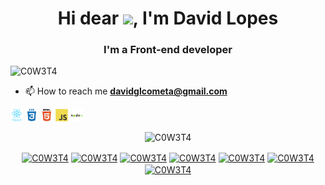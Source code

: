 <h1 align="center">Hi dear <img src="https://raw.githubusercontent.com/kaueMarques/kaueMarques/master/hi.gif" width="30px">, I'm David Lopes</h1>
<h3 align="center">I'm a Front-end developer</h3>
<p align="left"> <img src="https://komarev.com/ghpvc/?username=C0W3T4" alt="C0W3T4" /> </p>

- 📫 How to reach me **davidglcometa@gmail.com**

<p align="left">
<img src="https://raw.githubusercontent.com/devicons/devicon/master/icons/react/react-original-wordmark.svg" alt="react" width="20" height="20"/>
<img src="https://raw.githubusercontent.com/devicons/devicon/master/icons/css3/css3-plain-wordmark.svg" alt="css3"  width="20" height="20"/>
<img src="https://raw.githubusercontent.com/devicons/devicon/master/icons/html5/html5-original-wordmark.svg" alt="html5"  width="20" height="20"/>
<img src="https://raw.githubusercontent.com/devicons/devicon/master/icons/javascript/javascript-original.svg" alt="javascript" width="20" height="20"/>
<img src="https://raw.githubusercontent.com/devicons/devicon/master/icons/nodejs/nodejs-original-wordmark.svg" alt="nodejs" width="20" height="20"/></p><p align="center">
<img src="https://github-readme-stats.vercel.app/api?username=C0W3T4&show_icons=true" alt="C0W3T4"/> 
</p>

<p align="center">
<a href="" target="blank"><img align="center" src="https://cdn.jsdelivr.net/npm/simple-icons@3.0.1/icons/codepen.svg" alt="C0W3T4" height="20" width="20" /></a>
<a href="" target="blank"><img align="center" src="https://cdn.jsdelivr.net/npm/simple-icons@3.0.1/icons/twitter.svg" alt="C0W3T4" height="20" width="20" /></a>
<a href="" target="blank"><img align="center" src="https://cdn.jsdelivr.net/npm/simple-icons@3.0.1/icons/linkedin.svg" alt="C0W3T4" height="20" width="20" /></a>
<a href="" target="blank"><img align="center" src="https://cdn.jsdelivr.net/npm/simple-icons@3.0.1/icons/stackoverflow.svg" alt="C0W3T4" height="20" width="20" /></a>
<a href="" target="blank"><img align="center" src="https://cdn.jsdelivr.net/npm/simple-icons@3.0.1/icons/codesandbox.svg" alt="C0W3T4" height="20" width="20" /></a>
<a href="" target="blank"><img align="center" src="https://cdn.jsdelivr.net/npm/simple-icons@3.0.1/icons/facebook.svg" alt="C0W3T4" height="20" width="20" /></a>
<a href="" target="blank"><img align="center" src="https://cdn.jsdelivr.net/npm/simple-icons@3.0.1/icons/instagram.svg" alt="C0W3T4" height="20" width="20" /></a>
</p>

<!--
**C0W3T4/C0W3T4** is a ✨ _special_ ✨ repository because its `README.md` (this file) appears on your GitHub profile.
<img src="https://raw.githubusercontent.com/devicons/devicon/master/icons/postgresql/postgresql-original-wordmark.svg" alt="postgresql" width="20" height="20"/>
### Hi there 👋
Here are some ideas to get you started:
- 👨‍💻 All of my projects are available at [mayk.brito.net.br](https://mayk.brito.net.br)
- 🔭 I’m currently working on ...
- 🌱 I’m currently learning ...
- 👯 I’m looking to collaborate on ...
- 🤔 I’m looking for help with ...
- 💬 Ask me about ...
- 📫 How to reach me: ...
- 😄 Pronouns: ...
- ⚡ Fun fact: ...
-->
